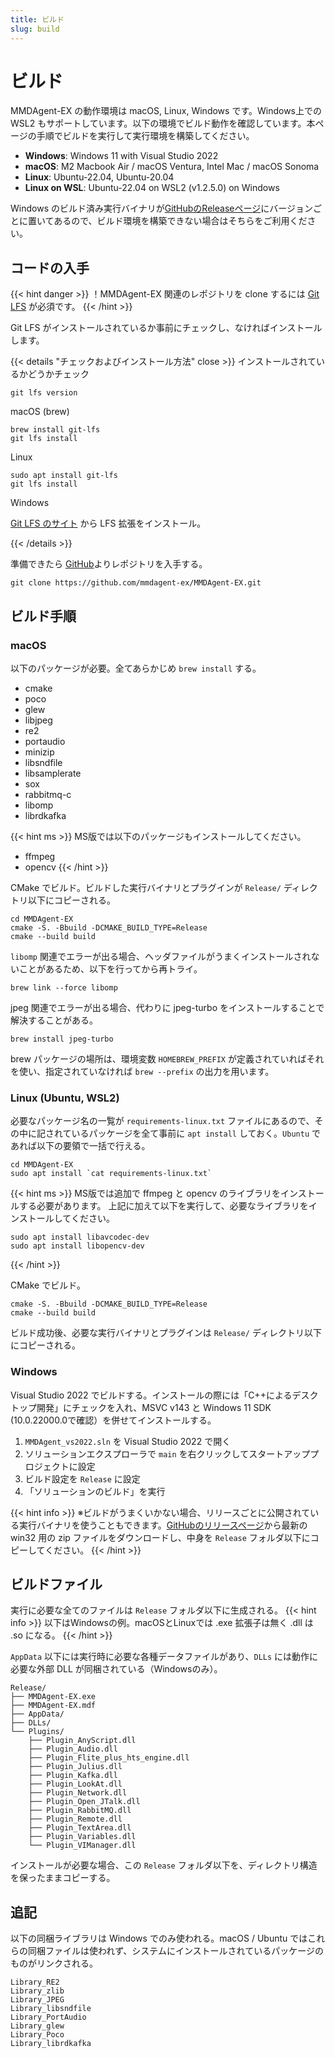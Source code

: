 ```yaml
---
title: ビルド
slug: build
---
```

# ビルド

MMDAgent-EX の動作環境は macOS, Linux, Windows です。Windows上での WSL2 もサポートしています。以下の環境でビルド動作を確認しています。本ページの手順でビルドを実行して実行環境を構築してください。

- **Windows**: Windows 11 with Visual Studio 2022
- **macOS**: M2 Macbook Air / macOS Ventura, Intel Mac / macOS Sonoma
- **Linux**: Ubuntu-22.04, Ubuntu-20.04
- **Linux on WSL**: Ubuntu-22.04 on WSL2 (v1.2.5.0) on Windows

Windows のビルド済み実行バイナリが[GitHubのReleaseページ](https://github.com/mmdagent-ex/MMDAgent-EX/releases)にバージョンごとに置いてあるので、ビルド環境を構築できない場合はそちらをご利用ください。

## コードの入手

{{< hint danger >}}
！MMDAgent-EX 関連のレポジトリを clone するには [Git LFS](https://git-lfs.com/) が必須です。
{{< /hint >}}

Git LFS がインストールされているか事前にチェックし、なければインストールします。

{{< details "チェックおよびインストール方法" close >}}
インストールされているかどうかチェック

```shell
git lfs version
```

macOS (brew)

```shell
brew install git-lfs
git lfs install
```

Linux

```shell
sudo apt install git-lfs
git lfs install
```

Windows

[Git LFS のサイト](https://git-lfs.com/) から LFS 拡張をインストール。

{{< /details >}}

準備できたら [GitHub](https://github.com/mmdagent-ex/MMDAgent-EX)よりレポジトリを入手する。

```shell
git clone https://github.com/mmdagent-ex/MMDAgent-EX.git
```

## ビルド手順

### macOS

以下のパッケージが必要。全てあらかじめ `brew install` する。

- cmake
- poco
- glew
- libjpeg
- re2
- portaudio
- minizip
- libsndfile
- libsamplerate
- sox
- rabbitmq-c
- libomp
- librdkafka

{{< hint ms >}}
MS版では以下のパッケージもインストールしてください。

- ffmpeg
- opencv
{{< /hint >}}

CMake でビルド。ビルドした実行バイナリとプラグインが `Release/` ディレクトリ以下にコピーされる。

```shell
cd MMDAgent-EX
cmake -S. -Bbuild -DCMAKE_BUILD_TYPE=Release
cmake --build build
```

`libomp` 関連でエラーが出る場合、ヘッダファイルがうまくインストールされないことがあるため、以下を行ってから再トライ。

```shell
brew link --force libomp
```

jpeg 関連でエラーが出る場合、代わりに jpeg-turbo をインストールすることで解決することがある。

```shell
brew install jpeg-turbo
```

brew パッケージの場所は、環境変数 `HOMEBREW_PREFIX` が定義されていればそれを使い、指定されていなければ `brew --prefix` の出力を用います。

### Linux (Ubuntu, WSL2)

必要なパッケージ名の一覧が `requirements-linux.txt` ファイルにあるので、その中に記されているパッケージを全て事前に `apt install` しておく。`Ubuntu` であれば以下の要領で一括で行える。

```shell
cd MMDAgent-EX
sudo apt install `cat requirements-linux.txt`
```

{{< hint ms >}}
MS版では追加で ffmpeg と opencv のライブラリをインストールする必要があります。
上記に加えて以下を実行して、必要なライブラリをインストールしてください。

```shell
sudo apt install libavcodec-dev
sudo apt install libopencv-dev
```

{{< /hint >}}

CMake でビルド。

```shell
cmake -S. -Bbuild -DCMAKE_BUILD_TYPE=Release
cmake --build build
```

ビルド成功後、必要な実行バイナリとプラグインは `Release/` ディレクトリ以下にコピーされる。

### Windows

Visual Studio 2022 でビルドする。インストールの際には「C++によるデスクトップ開発」にチェックを入れ、MSVC v143 と Windows 11 SDK (10.0.22000.0で確認）を併せてインストールする。

1. `MMDAgent_vs2022.sln` を Visual Studio 2022 で開く
2. ソリューションエクスプローラで `main` を右クリックしてスタートアッププロジェクトに設定
3. ビルド設定を `Release` に設定
4. 「ソリューションのビルド」を実行

{{< hint info >}}
※ビルドがうまくいかない場合、リリースごとに公開されている実行バイナリを使うこともできます。[GitHubのリリースページ](https://github.com/mmdagent-ex/MMDAgent-EX/releases)から最新の win32 用の zip ファイルをダウンロードし、中身を `Release` フォルダ以下にコピーしてください。
{{< /hint >}}

## ビルドファイル

実行に必要な全てのファイルは `Release` フォルダ以下に生成される。
{{< hint info >}}
以下はWindowsの例。macOSとLinuxでは .exe 拡張子は無く .dll は .so になる。
{{< /hint >}}

`AppData` 以下には実行時に必要な各種データファイルがあり、`DLLs` には動作に必要な外部 DLL が同梱されている（Windowsのみ）。

    Release/
    ├── MMDAgent-EX.exe
    ├── MMDAgent-EX.mdf
    ├── AppData/
    ├── DLLs/
    └── Plugins/
        ├── Plugin_AnyScript.dll
        ├── Plugin_Audio.dll
        ├── Plugin_Flite_plus_hts_engine.dll
        ├── Plugin_Julius.dll
        ├── Plugin_Kafka.dll
        ├── Plugin_LookAt.dll
        ├── Plugin_Network.dll
        ├── Plugin_Open_JTalk.dll
        ├── Plugin_RabbitMQ.dll
        ├── Plugin_Remote.dll
        ├── Plugin_TextArea.dll
        ├── Plugin_Variables.dll
        └── Plugin_VIManager.dll

インストールが必要な場合、この `Release` フォルダ以下を、ディレクトリ構造を保ったままコピーする。

## 追記

以下の同梱ライブラリは Windows でのみ使われる。macOS / Ubuntu ではこれらの同梱ファイルは使われず、システムにインストールされているパッケージのものがリンクされる。

    Library_RE2
    Library_zlib
    Library_JPEG
    Library_libsndfile
    Library_PortAudio
    Library_glew
    Library_Poco
    Library_librdkafka
